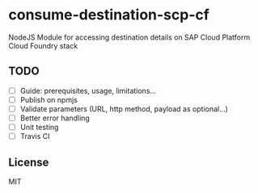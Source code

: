 # consume-destination-scp-cf
NodeJS Module for accessing destination details on SAP Cloud Platform Cloud Foundry stack

## TODO
- [ ] Guide: prerequisites, usage, limitations...
- [ ] Publish on npmjs
- [ ] Validate parameters (URL, http method, payload as optional...)
- [ ] Better error handling 
- [ ] Unit testing
- [ ] Travis CI

## License
MIT
